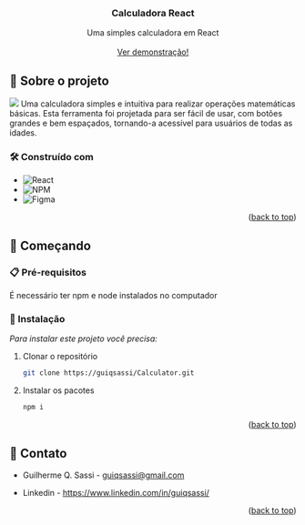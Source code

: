 <!-- Improved compatibility of back to top link: See: https://github.com/othneildrew/Best-README-Template/pull/73 -->
<a id="readme-top"></a>


<!-- PROJECT LOGO -->
<br />
<div align="center">


  <h3 align="center">Calculadora React</h3>

  <p align="center">
    Uma simples calculadora em React
    <br />
    <br />
    <a href="calculator-guiqsassi.vercel.app">Ver demonstração!</a>
  </p>
</div>


<!-- ABOUT THE PROJECT -->
## 📌 Sobre o projeto
<img src="https://media.discordapp.net/attachments/857222932363608067/1258191583925506078/image.png?ex=668725b9&is=6685d439&hm=060d1c4fa2053281fde9638786643ce7c526d03536de81e3871086224ee4111f&=&format=webp&quality=lossless&width=550&height=276"/>
  Uma calculadora simples e intuitiva para realizar operações matemáticas básicas. Esta ferramenta foi projetada para ser fácil de usar, com botões grandes e bem espaçados, tornando-a acessível para usuários de todas as idades.



### 🛠️ Construído com

* ![React](https://img.shields.io/badge/react-%2320232a.svg?style=for-the-badge&logo=react&logoColor=%2361DAFB)
* ![NPM](https://img.shields.io/badge/NPM-%23CB3837.svg?style=for-the-badge&logo=npm&logoColor=white)
* ![Figma](https://img.shields.io/badge/figma-%23F24E1E.svg?style=for-the-badge&logo=figma&logoColor=white)

<p align="right">(<a href="#readme-top">back to top</a>)</p>



<!-- GETTING STARTED -->
## 🚀 Começando

### 📋 Pré-requisitos

  É necessário ter npm e node instalados no computador

### 🔧 Instalação

_Para instalar este projeto você precisa:_

1. Clonar o repositório
   ```sh
   git clone https://guiqsassi/Calculator.git
   ```
2. Instalar os pacotes
   ```sh
   npm i 
   ```

<p align="right">(<a href="#readme-top">back to top</a>)</p>




<!-- CONTACT -->
## 💬 Contato

* Guilherme Q. Sassi - guiqsassi@gmail.com
  
* Linkedin - https://www.linkedin.com/in/guiqsassi/

<p align="right">(<a href="#readme-top">back to top</a>)</p>


